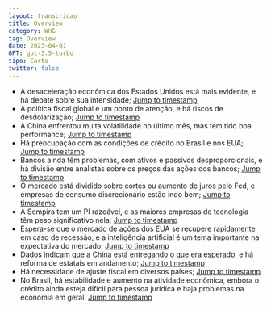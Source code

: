 ```yaml
---
layout: transcricao
title: Overview
category: WHG
tag: Overview
date: 2023-04-01
GPT: gpt-3.5-turbo
tipo: Carta
twitter: false
---
```



<script src="https://www.youtube.com/iframe_api"></script>
<script>
let player;

function onYouTubeIframeAPIReady() {
    player = new YT.Player('youtubeVideo', {
        height: '390',
        width: '640',
        videoId: 'lqOv5lwXAFc',
    });
}

function jumpToTimestamp(secs) {
    let timestamp = secs; // Set the desired timestamp in seconds
    player.seekTo(timestamp);
}
</script>
- A desaceleração econômica dos Estados Unidos está mais evidente, e há debate sobre sua intensidade;
<a href="#" onclick="jumpToTimestamp(228)">Jump to timestamp</a>
- A política fiscal global é um ponto de atenção, e há riscos de desdolarização;
<a href="#" onclick="jumpToTimestamp(3212)">Jump to timestamp</a>
- A China enfrentou muita volatilidade no último mês, mas tem tido boa performance;
<a href="#" onclick="jumpToTimestamp(108)">Jump to timestamp</a>
- Há preocupação com as condições de crédito no Brasil e nos EUA;
<a href="#" onclick="jumpToTimestamp(168)">Jump to timestamp</a>
- Bancos ainda têm problemas, com ativos e passivos desproporcionais, e há divisão entre analistas sobre os preços das ações dos bancos;
<a href="#" onclick="jumpToTimestamp(580)">Jump to timestamp</a>
- O mercado está dividido sobre cortes ou aumento de juros pelo Fed, e empresas de consumo discrecionário estão indo bem;
<a href="#" onclick="jumpToTimestamp(1477)">Jump to timestamp</a>
- A Sempira tem um PI razoável, e as maiores empresas de tecnologia têm peso significativo nela;
<a href="#" onclick="jumpToTimestamp(2074)">Jump to timestamp</a>
- Espera-se que o mercado de ações dos EUA se recupere rapidamente em caso de recessão, e a inteligência artificial é um tema importante na expectativa do mercado;
<a href="#" onclick="jumpToTimestamp(2314)">Jump to timestamp</a>
- Dados indicam que a China está entregando o que era esperado, e há reforma de estatais em andamento;
<a href="#" onclick="jumpToTimestamp(2614)">Jump to timestamp</a>
- Há necessidade de ajuste fiscal em diversos países;
<a href="#" onclick="jumpToTimestamp(2974)">Jump to timestamp</a>
- No Brasil, há estabilidade e aumento na atividade econômica, embora o crédito ainda esteja difícil para pessoa jurídica e haja problemas na economia em geral.
<a href="#" onclick="jumpToTimestamp(3271)">Jump to timestamp</a>
<div id="youtubeVideo"></div>